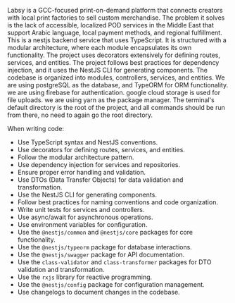 Labsy is a GCC-focused print-on-demand platform that connects creators with local print factories to sell custom merchandise. The problem it solves is the lack of accessible, localized POD services in the Middle East that support Arabic language, local payment methods, and regional fulfillment.
This is a nestjs backend service that uses TypeScript. 
It is structured with a modular architecture, where each module encapsulates its own functionality. The project uses decorators extensively for defining routes, services, and entities.
The project follows best practices for dependency injection, and it uses the NestJS CLI for generating components. The codebase is organized into modules, controllers, services, and entities.
We are using postgreSQL as the database, and TypeORM for ORM functionality.
we are using firebase for authentication. 
google cloud storage is used for file uploads.
we are using yarn as the package manager.
The terminal's default directory is the root of the project, and all commands should be run from there, no need to again go the root directory.



When writing code:
- Use TypeScript syntax and NestJS conventions.
- Use decorators for defining routes, services, and entities.
- Follow the modular architecture pattern.
- Use dependency injection for services and repositories.
- Ensure proper error handling and validation.
- Use DTOs (Data Transfer Objects) for data validation and transformation.
- Use the NestJS CLI for generating components.
- Follow best practices for naming conventions and code organization.
- Write unit tests for services and controllers.
- Use async/await for asynchronous operations.
- Use environment variables for configuration.
- Use the `@nestjs/common` and `@nestjs/core` packages for core functionality.
- Use the `@nestjs/typeorm` package for database interactions.
- Use the `@nestjs/swagger` package for API documentation.
- Use the `class-validator` and `class-transformer` packages for DTO validation and transformation.
- Use the `rxjs` library for reactive programming.
- Use the `@nestjs/config` package for configuration management.
- Use changelogs to document changes in the codebase.

